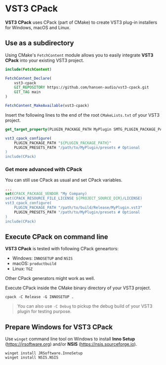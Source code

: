 # VST3 CPack

**VST3 CPack** uses CPack (part of CMake) to create VST3 plug-in installers for Windows, macOS and Linux. 

## Use as a subdirectory

Using CMake's ```FetchContent``` module allows you to easily integrate **VST3 CPack** into your existing VST3 project.

```cmake
include(FetchContent)

FetchContent_Declare(
    vst3-cpack
    GIT_REPOSITORY https://github.com/hansen-audio/vst3-cpack.git
    GIT_TAG main
)

FetchContent_MakeAvailable(vst3-cpack)
```

Insert the following lines to the end of the root ```CMakeLists.txt``` of your VST3 project.

```cmake
get_target_property(PLUGIN_PACKAGE_PATH MyPlugin SMTG_PLUGIN_PACKAGE_PATH)

vst3_cpack_configure(
    PLUGIN_PACKAGE_PATH "${PLUGIN_PACKAGE_PATH}"
    PLUGIN_PRESETS_PATH "/path/to/MyPlugin/presets # Optional
)
include(CPack)
```

### Get more advanced with CPack
You can still use CPack as usual and set CPack variables.

```cmake
...
set(CPACK_PACKAGE_VENDOR "My Company)
set(CPACK_RESOURCE_FILE_LICENSE ${PROJECT_SOURCE_DIR}/LICENSE)
vst3_cpack_configure(
    PLUGIN_PACKAGE_PATH "/path/to/build/Release/MyPlugin.vst3"
    PLUGIN_PRESETS_PATH "/path/to/MyPlugin/presets # Optional
)
include(CPack)
```

## Execute CPack on command line

**VST3 CPack** is tested with following CPack geneartors:

* Windows: ```INNOSETUP``` and ```NSIS```
* macOS: ```productbuild```
* Linux: ```TGZ```

Other CPack generators might work as well.

Execute CPack inside the CMake binary directory of your VST3 project. 

```console
cpack -C Release -G INNOSETUP .
```

> You can also use ```-C Debug``` to pickup the debug build of your VST3 plugin for testing purpose.

## Prepare Windows for VST3 CPack

Use ```winget``` command line tool on Windows to install **Inno Setup** (https://jrsoftware.org) and/or **NSIS** (https://nsis.sourceforge.io).

```console
winget install JRSoftware.InnoSetup
winget install NSIS.NSIS
```